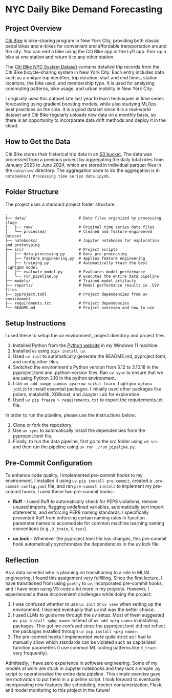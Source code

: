 # NYC Daily Bike Demand Forecasting
## Project Overview
[Citi Bike](https://citibikenyc.com/homepage) is bike-sharing program in New York City, providing both classic pedal bikes and e-bikes for convenient and affordable transportation around the city. You can rent a bike using the Citi Bike app or the Lyft app. Pick up a bike at one station and return it to any other station.

The [Citi Bike NYC System Dataset](https://citibikenyc.com/system-data) contains detailed trip records from the Citi Bike bicycle-sharing system in New York City. Each entry includes data such as a unique trip identifier, trip duration, start and end times, station locations, the bike used, and membership type. It is used for analyzing commuting patterns, bike usage, and urban mobility in New York City. 

I originally used this dataset late last year to learn techniques in time series forecasting using gradient boosting models, while also studying MLOps best practices on the side. It is a good dataset since it is a real-world dataset and Citi Bike regularly uploads new data on a monthly basis, so there is an opportunity to incorporate data drift methods and deploy it in the cloud. 

## How to Get the Data
Citi Bike stores their historical trip data in an [S3 bucket](https://s3.amazonaws.com/tripdata/index.html). The data was processed from a previous project by aggregating the daily total rides from January 2023 to June 2024, which are stored in individual parquet files in the `data/raw/` directory. The aggregation code to do the aggregation is in `notebooks/1 Processing time series data.ipynb`.

## Folder Structure
The project uses a standard project folder structure:

```
.
├── data/                       # Data files organized by processing stage
│   ├── raw/                    # Original time series data files
│   └── processed/              # Cleaned and feature-engineered dataset
├── notebooks/                  # Jupyter notebooks for exploration and prototyping
├── src/                        # Project scripts
│   ├── data_processing.py      # Data pre-processing
│   ├── feature_engineering.py  # Applies feature engineering
│   ├── training.py             # Automatically train the best lightgbm model
│   ├── evaluate_model.py       # Evaluates model performance
│   └── run_pipeline.py         # Executes the entire data pipeline
├── models/                     # Trained model artifacts
├── reports/                    # Model performance results in .CSV files
├── pyproject.toml              # Project dependencies from uv environment
├── requirements.txt            # Project dependencies
└── README.md                   # Project overview and how to use
```

## Setup Instructions
I used these to setup the uv environment, project directory and project files:
1. Installed Python from the [Python website](https://www.python.org/) in my Windows 11 machine.
2. Installed `uv` using `pipx install uv`.
3. Used `uv init` to automatically generate the README.md, pyproject.toml, and config other files.
4. Switched the environment's Python version from 3.12 to 3.10.18 in the pyproject.toml and .python-version files. Ran `uv sync` to ensure that we are using Python 3.10 in the python environment.
5. I ran `uv add numpy pandas pyarrow scikit-learn lightgbm optuna joblib` to install essential packages. I initially used other packages like polars, matplotlib, XGBoost, and Jupyter Lab for exploration. 
6. Used `uv pip freeze > requirements.txt` to export the requirements.txt file.

In order to run the pipeline, please use the instructions below:
1. Clone or fork the repository.
2. Use `uv sync` to automatically install the dependencies from the pyproject.toml file.
3. Finally, to run the data pipeline, first go to the src folder using `cd src` and then run the pipeline using `uv run ./run_pipeline.py`.

## Pre-Commit Configuration
To enhance code quality, I implemented pre-commit hooks to my environment. I installed it using `uv pip install pre-commit`, created a `.pre-commit-config.yaml` file, and ran `pre-commit install` to implement my pre-commit hooks. I used these two pre-commit hooks:
* **Ruff** - I used Ruff to automatically check for PEP8 violations, remove unused imports, flagging undefined variables, automatically sort import statements, and enforcing PEP8 naming standards. I specifically prevented Ruff from enforcing certain naming rules in function parameter names to accomodate for common machine learning naming conventions (e.g., `X_train`, `X_test`).

* **uv.lock** - Whenever the pyproject.toml file has changes, this pre-commit hook automatically synchronizes the dependencies in the uv.lock file. 


## Reflection
As a data scientist who is planning on transitioning to a role in ML/AI engineering, I found this assignment very fulfilling. Since the first lecture, I have transitioned from using `poetry` to `uv`, incorporated pre-commit hooks, and I have been using VS code a lot more in my projects. However, I experienced a these inconvenient challenges while doing the project:

1. I was confused whether to use `uv init` or `uv venv` when setting up the environment. I learned eventually that uv init was the better choice.
2. I used LLMs to guide me through the uv setup. Most of them suggested `uv pip install <pkg name>` instead of `uv add <pkg name>` in installing packages. This got me confused since the pyproject.toml did not reflect the packages installed through `uv pip install <pkg name>`.
3. The pre-commit hooks I implemented were quite strict so I had to manually allow which standards can be violated such as capitalized function parameters (I use common ML coding patterns like `X_train` very frequently).

Admittedly, I have zero experience in software engineering. Some of my models at work are stuck in Jupyter notebooks and they lack a simple .py script to operationalize the entire data pipeline. This simple exercise gave me motivation to put them in a pipeline script. I look forward to eventually incorporating new features like scheduling, docker containerization, Flask, and model monitoring to this project in the future!